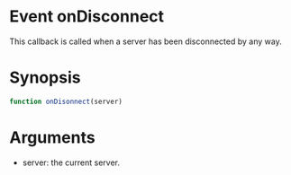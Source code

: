# Event onDisconnect

This callback is called when a server has been disconnected by any way.

# Synopsis

```javascript
function onDisonnect(server)
```

# Arguments

- server: the current server.
